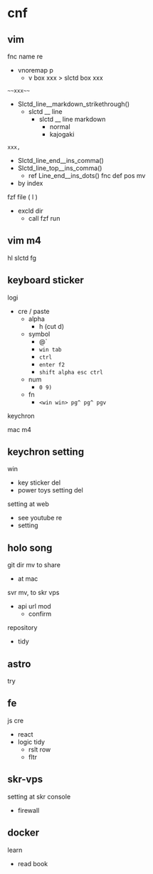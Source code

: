 
# cnf


## vim

fnc name re
- vnoremap p
  - v box xxx > slctd box xxx


`~~xxx~~`
- Slctd_line__markdown_strikethrough()
  - slctd __ line
    - slctd __ line markdown
      - normal
      - kajogaki

`xxx,`
- Slctd_line_end__ins_comma()
- Slctd_line_top__ins_comma()
  - ref Line_end__ins_dots()
fnc def pos mv
- by index


fzf file ( <leader>l )
- excld dir
  - call fzf run


## vim m4

hl slctd fg


## keyboard sticker

logi
- cre / paste
  - alpha
    - h (cut d)
  - symbol
    - @`
    - `win tab`
    - `ctrl`
    - `enter f2`
    - `shift alpha esc ctrl`
  - num
    - `0 9)`
  - fn
    - `<win win> pg^ pg^ pgv`


keychron

mac m4


## keychron setting

win
- key sticker del
- power toys setting del

setting at web
- see youtube re
- setting


## holo song

git dir mv to share
- at mac


svr mv, to skr vps
- api url mod
  - confirm


repository
- tidy


## astro

try


## fe

js cre
- react
- logic tidy
  - rslt row
  - fltr


## skr-vps

setting at skr console
- firewall


## docker

learn
- read book



